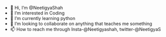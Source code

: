 - 👋 Hi, I’m @NeetigyaShah
- 👀 I’m interested in Coding
- 🌱 I’m currently learning python
- 💞️ I’m looking to collaborate on anything that teaches me something
- 📫 How to reach me through Insta-@Neetigyashah, twitter-@NeetigyaS

<!---
NeetigyaShah/NeetigyaShah is a ✨ special ✨ repository because its `README.md` (this file) appears on your GitHub profile.
You can click the Preview link to take a look at your changes.
--->
